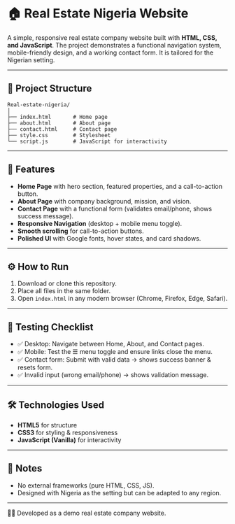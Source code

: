 # 🏠 Real Estate Nigeria Website

A simple, responsive real estate company website built with **HTML, CSS, and JavaScript**. The project demonstrates a functional navigation system, mobile-friendly design, and a working contact form. It is tailored for the Nigerian setting.

---

## 📂 Project Structure
```
Real-estate-nigeria/
│
├── index.html       # Home page
├── about.html       # About page
├── contact.html     # Contact page
├── style.css        # Stylesheet
└── script.js        # JavaScript for interactivity
```

---

## 🚀 Features
- **Home Page** with hero section, featured properties, and a call-to-action button.
- **About Page** with company background, mission, and vision.
- **Contact Page** with a functional form (validates email/phone, shows success message).
- **Responsive Navigation** (desktop + mobile menu toggle).
- **Smooth scrolling** for call-to-action buttons.
- **Polished UI** with Google fonts, hover states, and card shadows.

---

## ⚙️ How to Run
1. Download or clone this repository.
2. Place all files in the same folder.
3. Open `index.html` in any modern browser (Chrome, Firefox, Edge, Safari).

---

## 📱 Testing Checklist
- ✅ Desktop: Navigate between Home, About, and Contact pages.
- ✅ Mobile: Test the ☰ menu toggle and ensure links close the menu.
- ✅ Contact form: Submit with valid data → shows success banner & resets form.
- ✅ Invalid input (wrong email/phone) → shows validation message.

---

## 🛠️ Technologies Used
- **HTML5** for structure
- **CSS3** for styling & responsiveness
- **JavaScript (Vanilla)** for interactivity

---

## 📌 Notes
- No external frameworks (pure HTML, CSS, JS).
- Designed with Nigeria as the setting but can be adapted to any region.

---

👨‍💻 Developed as a demo real estate company website.
